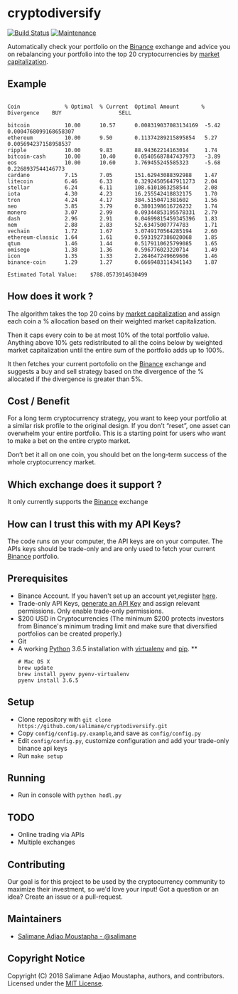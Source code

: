 # cryptodiversify

[![Build Status](https://travis-ci.org/salimane/cryptodiversify.svg?branch=master)](https://travis-ci.org/salimane/cryptodiversify)
[![Maintenance](https://img.shields.io/maintenance/yes/2018.svg)](https://github.com/salimane/cryptodiversify/commits/master)

Automatically check your portfolio on the [Binance](https://www.binance.com/?ref=22709520) exchange and advice you on rebalancing your portfolio into the top 20 cryptocurrencies by [market capitalization](https://coinmarketcap.com/).

## Example

```shell

Coin              % Optimal  % Current  Optimal Amount       % Divergence    BUY                  SELL

bitcoin           10.00      10.57      0.008319037083134169  -5.42                                0.0004768099168658307
ethereum          10.00      9.50       0.11374289215895854   5.27            0.005694237158958537
ripple            10.00      9.83       88.94362214163014     1.74
bitcoin-cash      10.00      10.40      0.05405687847437973   -3.89
eos               10.00      10.60      3.769455245585323     -5.68                                0.2268937544146773
cardano           7.15       7.05       151.62943088392988    1.47
litecoin          6.46       6.33       0.32924505647911273   2.04
stellar           6.24       6.11       108.6101863258544     2.08
iota              4.30       4.23       16.255542418832175    1.70
tron              4.24       4.17       384.5150471381602     1.56
neo               3.85       3.79       0.3801398616726232    1.74
monero            3.07       2.99       0.09344853195578331   2.79
dash              2.96       2.91       0.04699815459345396   1.83
nem               2.88       2.83       52.63475007774783     1.71
vechain           1.72       1.67       3.0749170564285194    2.60
ethereum-classic  1.64       1.61       0.5931927386020068    1.85
qtum              1.46       1.44       0.5179110625799085    1.65
omisego           1.38       1.36       0.596776023220714     1.49
icon              1.35       1.33       2.264647249669606     1.46
binance-coin      1.29       1.27       0.6669483114341143    1.87

Estimated Total Value:    $788.0573914630499
```

## How does it work ?

The algorithm takes the top 20 coins by [market capitalization](https://coinmarketcap.com/) and assign each coin a % allocation based on their weighted market capitalization.

Then it caps every coin to be at most 10% of the total portfolio value. Anything above 10% gets redistributed to all the coins below by weighted market capitalization until the entire sum of the portfolio adds up to 100%.

It then fetches your current portofolio on the [Binance](https://www.binance.com/?ref=22709520) exchange and suggests a buy and sell strategy based on the divergence of the % allocated if the divergence is greater than 5%.

## Cost / Benefit

For a long term cryptocurrency strategy, you want to keep your portfolio at a similar risk profile to the original design. If you don’t “reset”, one asset can overwhelm your entire portfolio. This is a starting point for users who want to make a bet on the entire crypto market.

Don’t bet it all on one coin, you should bet on the long-term success of the whole cryptocurrency market.

## Which exchange does it support ?

It only currently supports the [Binance](https://www.binance.com/?ref=22709520) exchange

## How can I trust this with my API Keys?

The code runs on your computer, the API keys are on your computer. The APIs keys should be trade-only and are only used to fetch your current [Binance](https://www.binance.com/?ref=22709520) portfolio.

## Prerequisites

* Binance Account. If you haven't set up an account yet,register [here](https://www.binance.com/?ref=22709520).
* Trade-only API Keys, [generate an API Key](https://www.binance.com/userCenter/createApi.html) and assign relevant permissions. Only enable trade-only permissions.
* $200 USD in Cryptocurrencies (The minimum $200 protects investors from Binance's minimum trading limit and make sure that diversified portfolios can be created properly.)
* Git
* A working [Python](https://www.python.org/) 3.6.5 installation with [virtualenv](https://virtualenv.pypa.io/en/stable/) and [pip](https://pypi.python.org/pypi/pip).
    ** 
    ```shell
    # Mac OS X
    brew update
    brew install pyenv pyenv-virtualenv
    pyenv install 3.6.5
    ```

## Setup

* Clone repository with ``git clone https://github.com/salimane/cryptodiversify.git``
* Copy ``config/config.py.example``,and save as ``config/config.py``
* Edit ``config/config.py``, customize configuration and add your trade-only binance api keys
* Run ``make setup``

## Running

* Run in console with ``python hodl.py``

## TODO

* Online trading via APIs
* Multiple exchanges

## Contributing

Our goal is for this project to be used by the cryptocurrency community to maximize their investment, so we'd love your input! Got a question or an idea? Create an issue or a pull-request.

## Maintainers

* [Salimane Adjao Moustapha - @salimane](https://github.com/salimane)

## Copyright Notice

Copyright (C) 2018 Salimane Adjao Moustapha, authors, and contributors. Licensed under the [MIT License](/LICENSE).
